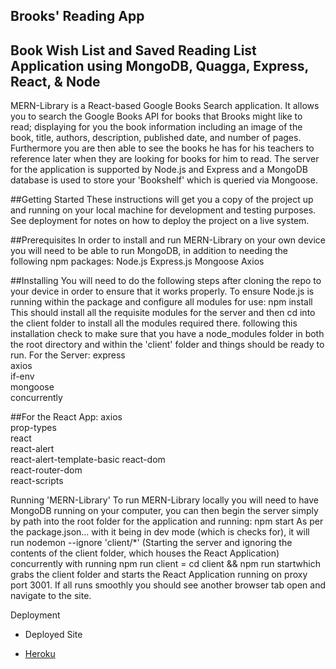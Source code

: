 ## Brooks' Reading App

## Book Wish List and Saved Reading List Application using MongoDB, Quagga, Express, React, & Node
MERN-Library is a React-based Google Books Search application. It allows you to search the Google Books API for books that Brooks might like to read; displaying for you the book information including an image of the book, title, authors, description, published date, and number of pages. Furthermore you are then able to see the books he has for his teachers to reference later when they are looking for books for him to read. The server for the application is supported by Node.js and Express and a MongoDB database is used to store your 'Bookshelf' which is queried via Mongoose.


##Getting Started
These instructions will get you a copy of the project up and running on your local machine for development and testing purposes. See deployment for notes on how to deploy the project on a live system.

##Prerequisites
In order to install and run MERN-Library on your own device you will need to be able to run MongoDB, in addition to needing the following npm packages:
Node.js
Express.js
Mongoose
Axios

##Installing
You will need to do the following steps after cloning the repo to your device in order to ensure that it works properly.
To ensure Node.js is running within the package and configure all modules for use:
npm install
This should install all the requisite modules for the server and then cd into the client folder to install all the modules required there. following this installation check to make sure that you have a node_modules folder in both the root directory and within the 'client' folder and things should be ready to run.
For the Server:
express             
axios               
if-env              
mongoose            
concurrently        

##For the React App:
axios               
prop-types          
react               
react-alert         
react-alert-template-basic
react-dom       
react-router-dom    
react-scripts
            

Running 'MERN-Library'
To run MERN-Library locally you will need to have MongoDB running on your computer, you can then begin the server simply by path into the root folder for the application and running:
npm start
As per the package.json... with it being in dev mode (which is checks for), it will run nodemon --ignore 'client/*' (Starting the server and ignoring the contents of the client folder, which houses the React Application) concurrently with running npm run client = cd client && npm run startwhich grabs the client folder and starts the React Application running on proxy port 3001. If all runs smoothly you should see another browser tab open and navigate to the site.

Deployment
* Deployed Site
- [Heroku](https://savethebook.herokuapp.com/)

















  